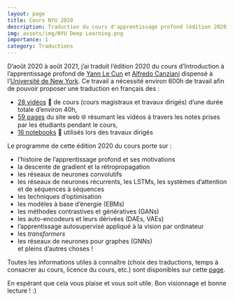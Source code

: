 ```yaml
---
layout: page
title: Cours NYU 2020
description: Traduction du cours d'apprentissage profond (édition 2020) de Yann Le Cun et Alfredo Canziani
img: assets/img/NYU Deep Learning.png
importance: 1
category: Traductions
---
```



D’août 2020 à août 2021, j’ai traduit l’édition 2020 du cours d’Introduction à l’apprentissage profond de [Yann Le Cun](https://twitter.com/ylecun) et [Alfredo Canziani](https://twitter.com/alfcnz) dispensé à l’[Université de New York](https://cds.nyu.edu/deep-learning/). Ce travail a nécessité environ 600h de travail afin de pouvoir proposer une traduction en français des :
- [28 vidéos](https://www.youtube.com/watch?v=0bMe_vCZo30&list=PLLHTzKZzVU9eaEyErdV26ikyolxOsz6mq) 🎥 de cours (cours magistraux et travaux dirigés) d’une durée totale d’environ 40h,
- [59 pages](https://atcold.github.io/pytorch-Deep-Learning/fr/) du site web 🌐 résumant les vidéos à travers les notes prises par les étudiants pendant le cours,
- [16 notebooks](https://github.com/lbourdois/pytorch-Deep-Learning-Notebooks-in-French) 📓 utilisés lors des travaux dirigés

Le programme de cette édition 2020 du cours porte sur :

- l’histoire de l’apprentissage profond et ses motivations
- la descente de gradient et la rétropropagation
- les réseaux de neurones convolutifs
 - les réseaux de neurones récurrents, les LSTMs, les systèmes d’attention et de séquences à séquences
- les techniques d’optimisation
- les modèles à base d’énergie (EBMs)
- les méthodes contrastives et génératives (GANs)
- les auto-encodeurs et leurs dérivées (DAEs, VAEs)
- l’apprentissage autosupervisé appliqué à la vision par ordinateur
- les *transformers*
- les réseaux de neurones pour graphes (GNNs)  
    et pleins d’autres choses !

Toutes les informations utiles à connaître (choix des traductions, temps à consacrer au cours, licence du cours, etc.) sont disponibles sur cette [page](https://atcold.github.io/pytorch-Deep-Learning/fr/faq/).

En espérant que cela vous plaise et vous soit utile.
Bon visionnage et bonne lecture ! :)
